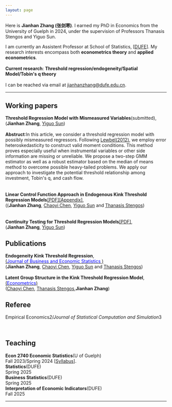 ```yaml
---
layout: page
---
```


Here is **Jianhan Zhang (张剑寒)**. I earned my PhD in Economics from the University of Guelph in 2024, under the supervision of Professors Thanasis Stengos and Yiguo Sun.  

I am currently an Assistent Professor at School of Statistics, [[DUFE](https://www.dufe.edu.cn)]. My research interests encompass both **econometrics theory** and **applied econometrics**.  
<br> 
 **Current research**: **Threshold regression/endogeneity/Spatial Model/Tobin's q theory**  
 <br>
 I can be reached via email at jianhanzhang@dufe.edu.cn.
<br>

---
## Working papers  
**Threshold Regression Model with Mismeasured Variables**(submitted),    
(**Jianhan Zhang**, [Yiguo Sun](https://www.uoguelph.ca/lang/people/yiguo-sun))   
<br/> 
**Abstruct**:In this article, we consider a threshold regression model with possibly mismeasured regressors. Following [Lewbel(2012)](https://www.tandfonline.com/doi/full/10.1080/07350015.2012.643126), we employ error heteroskedasticity to construct valid moment conditions. This method proves especially useful when instrumental variables or other side information are missing or unreliable. We propose a two-step GMM estimator as well as a robust estimator based on the median of means method to overcome possible heavy-tailed problems. We apply our approach to investigate the potential threshold relationship among investment, Tobin's q, and cash flow.  
<br/>   
**Linear Control Function Approach in Endogenous Kink Threshold Regression Models**[[PDF]](https://jianhzhang.github.io/file/Kink_Linear.pdf)[[Appendix]](https://jianhzhang.github.io/file/Kink_Linear_Appendix.pdf),  
((**Jianhan Zhang**, [Chaoyi Chen](https://www.chenchaoyi.com), [Yiguo Sun](https://www.uoguelph.ca/lang/people/yiguo-sun) and [Thanasis Stengos](https://www.uoguelph.ca/lang/people/thanasis-stengos))    
<br/>   
**Continuity Testing for Threshold Regression Models**[[PDF]](https://papers.ssrn.com/sol3/papers.cfm?abstract_id=4846470),   
(**Jianhan Zhang**, [Yiguo Sun](https://www.uoguelph.ca/lang/people/yiguo-sun))   




## Publications

**Endogeneity Kink Threshold Regression**,     
[(<font color="blue">Journal of Business and Economic Statistics </font>)](https://www.tandfonline.com/doi/full/10.1080/07350015.2024.2407634?src=exp-la)    
(**Jianhan Zhang**, [Chaoyi Chen](https://www.chenchaoyi.com), [Yiguo Sun](https://www.uoguelph.ca/lang/people/yiguo-sun) and [Thanasis Stengos](https://www.uoguelph.ca/lang/people/thanasis-stengos))  
<br/> 
**Latent Group Structure in the Kink Threshold Regression Model**,  
[(<font color="blue">Econometrics</font>)](https://www.mdpi.com/2225-1146/12/1/7)  
([Chaoyi Chen](https://www.chenchaoyi.com),  [Thanasis Stengos](https://www.uoguelph.ca/lang/people/thanasis-stengos),**Jianhan Zhang**)      


## Referee
Empirical Economics*2/Journal of Statistical Computation and Simulation*3    

<br>

## Teaching  
**Econ 2740 Economic Statistics**(U of Guelph)  
Fall 2023/Spring 2024  [[Syllabus](https://jianhzhang.github.io/file/ECON_2740_03_F23.pdf)].  
**Statistics**(DUFE)  
Spring 2025   
**Business Statistics**(DUFE)  
Spring 2025  
**Interpretation of Economic Indicators**(DUFE)  
Fall 2025  

---

